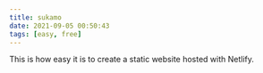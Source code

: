 ```yaml
---
title: sukamo
date: 2021-09-05 00:50:43
tags: [easy, free]
---
```

This is how easy it is to create a static website hosted with Netlify.